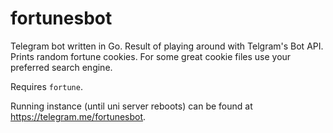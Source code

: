 # fortunesbot

Telegram bot written in Go. Result of playing around with Telgram's Bot API. Prints random fortune cookies. 
For some great cookie files use your preferred search engine.

Requires `fortune`.

Running instance (until uni server reboots) can be found at https://telegram.me/fortunesbot.
